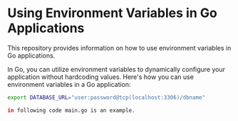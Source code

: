 # Using Environment Variables in Go Applications

This repository provides information on how to use environment variables in Go applications.

In Go, you can utilize environment variables to dynamically configure your application without hardcoding values. Here's how you can use environment variables in a Go application:

```bash
export DATABASE_URL="user:password@tcp(localhost:3306)/dbname"

in following code main.go is an example.
